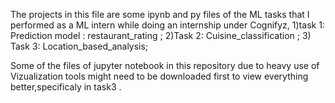 The projects in this file are some ipynb and py files of the ML tasks that I performed as a ML intern while doing an internship under Cognifyz, 
1)task 1: Prediction model : restaurant_rating ; 2)Task 2: Cuisine_classification ; 3) Task 3: Location_based_analysis;

Some of the files of jupyter notebook in this repository due to heavy use of Vizualization tools might need to be downloaded first to view everything better,specificaly in task3 .
